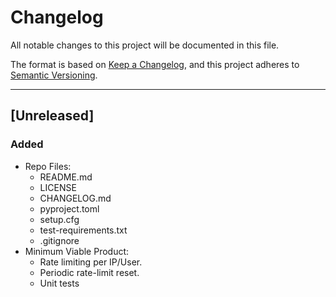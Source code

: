 # Changelog

All notable changes to this project will be documented in this file.

The format is based on [Keep a Changelog](https://keepachangelog.com/en/1.0.0/),
and this project adheres to [Semantic Versioning](https://semver.org/spec/v2.0.0.html).

---

## [Unreleased]

### Added
- Repo Files:
    - README.md
    - LICENSE
    - CHANGELOG.md
    - pyproject.toml
    - setup.cfg
    - test-requirements.txt
    - .gitignore
- Minimum Viable Product:
    - Rate limiting per IP/User.
    - Periodic rate-limit reset.
    - Unit tests